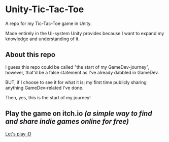 # Unity-Tic-Tac-Toe
A repo for my Tic-Tac-Toe game in Unity.

Made entirely in the UI-system Unity provides because I want to expand my knowledge and understanding of it.

## About this repo
I guess this repo could be called "the start of my GameDev-journey", however, that'd be a false statement as I've already dabbled in GameDev. 

BUT, if I choose to see it for what it is; my first time publicly sharing anything GameDev-related I've done. 

Then, yes, this is the start of my journey!

## Play the game on itch.io ***(a simple way to find and share indie games online for free)***
[Let's play :D](https://mekkmann.itch.io/tic-tac-toe-twist)
